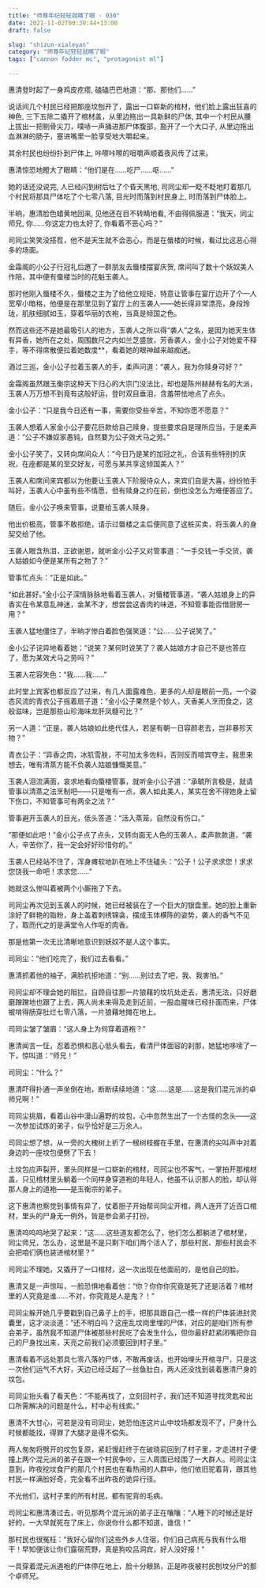 ```yaml
---
title: "师尊年纪轻轻就瞎了眼 - 030"
date: 2021-11-02T00:30:44+13:00
draft: false

slug: "shizun-xialeyan"
category: "师尊年纪轻轻就瞎了眼"
tags: ["cannon fodder mc", "protagonist ml"]

---
```


惠清登时起了一身鸡皮疙瘩, 磕磕巴巴地道：“那、那他们……”

说话间几个村民已经把那座坟刨开了，露出一口崭新的棺材，他们脸上露出狂喜的神色, 三下五除二撬开了棺材盖，从里边拖出一具新鲜的尸体, 其中一个村民从腰上拔出一把剔骨尖刀，噗哧一声捅进那尸体腹部，豁开了一个大口子, 从里边拖出血淋淋的肠子，塞进嘴里一脸享受地大嚼起来。

其余村民也纷纷扑到尸体上, 咔嚓咔嚓的咀嚼声顺着夜风传了过来。

惠清惊恐地瞪大了眼睛：“他们是在……吃尸……呕……”

她的话还没说完, 人已经闪到树后吐了个昏天黑地, 司同尘却一眨不眨地盯着那几个村民将那具尸体吃了个七零八落, 目光时而落到村民身上, 时而落到尸体脸上。

半晌，惠清脸色蜡黄地回来, 见他还在目不转睛地看, 不由得佩服道：“我天，同尘师兄, 你……你这定力也太好了, 你看着不恶心吗？”

司同尘笑笑没搭茬，他不是天生就不会恶心，而是在蜃楼的时候，看过比这恶心得多的场面。

金霜阁的小公子行冠礼后邀了一群朋友去蜃楼摆宴庆贺, 席间叫了数十个妖奴美人作陪，其中便有蜃楼当时的花魁玉袭人。

那时他刚入蜃楼不久，蜃楼之主为了给他立规矩，特意让管事在宴厅边开了个一人宽窄小暗格，他便是在那里见到了宴厅上的玉袭人——她长得非常漂亮，身段玲珑，肌肤细腻如玉，穿着华丽的衣袍，当真是倾国之色。

然而这些还不是她最吸引人的地方，玉袭人之所以得“袭人”之名，是因为她天生体有异香，她所在之处，周围数尺之内如兰芝盛放，芳香袭人，金小公子对她爱不释手，等不得席散便拉着她数度**，看着她的眼神越来越痴迷。

酒过三巡，金小公子拉着玉袭人的手，柔声问道：“袭人，我为你赎身可好？”

金霜阁虽然跟玉衡宗这种天下归心的大宗门没法比，却也是陈州赫赫有名的大派，玉袭人万万想不到竟有这般好运，登时双目垂泪，含羞带怯地点了点头。

金小公子：“只是我今日还有一事，需要你受些辛苦，不知你愿不愿意？”

玉袭人想着人家金小公子要花巨款给自己赎身，提些要求自是理所应当，于是柔声道：“公子不嫌奴家愚钝，自然要为公子效犬马之劳。”

金小公子笑了，又转向席间众人：“今日乃是某的加冠之礼，合该有些特别的庆祝，在座都是某的至交好友，可愿与某共享这倾国美人？”

玉袭人和席间来宾都以为他要让玉袭人下阶服侍众人，来宾们自是大喜，纷纷拍手叫好，玉袭人心中虽有些不情愿，但有赎身之约在前，倒也没怎么为难便答应了。

随后，金小公子唤来管事，说要给玉袭人赎身。

他出价极高，管事不敢拒绝，请示过蜃楼之主后便同意了这桩买卖，将玉袭人的身契交给了他。

玉袭人眼含热泪，正欲谢恩，就听金小公子又对管事道：“一手交钱一手交货，袭人姑娘如今便是某所有之物了？”

管事忙点头：“正是如此。”

“如此甚好。”金小公子深情脉脉地看着玉袭人，对蜃楼管事道，“袭人姑娘身上的异香实在令某意乱神迷，金某不才，想尝尝这香肉的味道，不知管事能否借厨房一用？”

玉袭人猛地僵住了，半晌才惨白着脸色强笑道：“公……公子说笑了。”

金小公子诧异地看着她：“说笑？某何时说笑了？袭人姑娘方才自己不是也答应了，愿为某效犬马之劳吗？”

玉袭人花容失色：“我……我……”

此时堂上宾客也都反应了过来，有几人面露难色，更多的人却是眼前一亮，一个姿态风流的青衣公子摇着扇子道：“金小公子果然是个妙人，天香美人烹而食之，这般滋味，岂是那些山珍海味龙肝凤髓可比？”

另一人道：“正是，袭人姑娘如此绝代佳人，若是有朝一日容颜老去，岂非暴殄天物？”

青衣公子：“异香之肉，冰肌雪肤，不可加太多佐料，否则反而喧宾夺主，我思来想去，唯有清蒸方能不负袭人姑娘慷慨美意。”

玉袭人泪流满面，哀求地看向蜃楼管事，就听金小公子道：“承毓所言极是，就请管事以清蒸之法烹制吧——只是唯有一点，袭人如此美人，某实在舍不得她身上留下伤口，不知管事可有两全之法？”

管事避开玉袭人的目光，低头答道：“活入蒸笼，自然没有伤口。”

“那便如此吧！”金小公子点了点头，又转向面无人色的玉袭人，柔声款款道，“袭人，辛苦你了，我一定会好好珍惜你的。”

玉袭人已经站不住了，浑身瘫软地趴在地上不住磕头：“公子！公子求求您！求求您饶我一命吧！求求您……”

她就这么惨叫着被两个小厮拖了下去。

司同尘再次见到玉袭人的时候，她已经被装在了一个巨大的银盘里。她的脸上重新涂好了鲜艳的脂粉，身上盖着刺绣锦衾，摆成玉体横陈的姿势，袭人的香气不见了，取而代之的是满堂令人作呕的肉香。

那是他第一次无比清晰地意识到妖奴不是人这个事实。

司同尘：“他们吃完了，我们过去看看。”

惠清抓着他的袖子，满脸抗拒地道：“别……别过去了吧，我、我害怕。”

司同尘却不理会她的阻拦，自顾自往那一片狼藉的坟坑处走去，惠清无法，只好磨磨蹭蹭地也跟了上去，两人尚未来得及走到近前，一股血腥味已经扑面而来，尸体被啃得肠穿肚烂七零八落，一片狼藉地摊在地上。

司同尘皱了皱眉：“这人身上为何穿着道袍？”

惠清闻言一怔，忍着恐惧和恶心低头看去，看清尸体面容的刹那，她猛地哆嗦了一下，惊叫道：“师兄！”

司同尘：“什么？”

惠清吓得扑通一声坐倒在地，断断续续地道：“这……这是……这是我们混元派的卓师兄啊！”

司同尘挑眉，看着山谷中漫山遍野的坟包，心中忽然生出了一个古怪的念头——这一次参加试炼的弟子，似乎恰好是三万余人。

司同尘想了想，从一旁的大槐树上折了一根树枝握在手里，在惠清的尖叫声中对着身边的一座坟包便劈了下去！

土坟包应声裂开，里头同样是一口崭新的棺材，司同尘也不客气，一掌拍开那棺材盖，只见棺材里头躺着一个同样身穿道袍的年轻人，他虽不认识那人的脸，却认得那人身上的道袍——是玉衡宗的弟子。

这下惠清也察觉到事情有异了，仗着胆子开始帮司同尘开棺，两人连开了近百口棺材，里头的尸身无一例外，皆是参会弟子打扮。

惠清呜呜呜地哭了起来：“这……这些道友都怎么了，他们怎么都躺进了棺材里，同尘师兄，怎么办，这里是不是只剩下咱们两个活人了，那些村民、那些村民会不会把咱们俩也装进棺材里？”

司同尘不理她，又撬开了一口棺材，这一次出现在他面前的，是他自己的脸。

惠清又是一声惊叫，一脸恐惧地看着他：“你？你你你究竟是死了还是活着？棺材里的人究竟是谁……不对，你究竟是人是鬼？！”

司同尘躲开她几乎要戳到自己鼻子上的手，把那具跟自己一模一样的尸体装进封灵囊里，这才淡淡道：“还不明白吗？这座乱坟岗里埋的尸体，对应的是咱们所有参会弟子，虽然我不知道尸体被那些村民吃了会发生什么，但你最好赶紧闭嘴把你自己的尸身找出来，天亮之前我们必须要回到村子里。”

惠清看着不远处那具七零八落的尸体，不敢再废话，也开始埋头开棺寻尸，只是这一次他们运气不大好，天边已经泛起了一丝鱼肚白，两人还没找到装着惠清尸身的坟包。

司同尘抬头看了看天色：“不能再找了，立刻回村子，我们还不知道寻找灵匙和出口所需解决的问题是什么，村中必有线索。”

惠清不大甘心，可若是没有司同尘，她恐怕连这片山中坟场都发现不了，尸身什么时候都能找，得罪了大腿才是得不偿失。

两人匆匆将劈开的坟包复原，紧赶慢赶终于在破晓前回到了村子里，才走进村子便撞上两个混元派的弟子在跟一个村民争吵，三人周围已经围了一大群人。司同尘注意到，昨夜挖坟食尸的那几个村民也在看热闹的人群中，他们依旧驼着背，跟其他村民一样满脸好奇，完全看不出昨夜的诡异行径。

不光他们，这村子里的所有村民，都有驼背的毛病。

司同尘和惠清凑过去，听见那两个混元派的弟子正在嚷嚷：“人睡下的时候还是好好的，一大早就死在了床上，你说你什么都不知道，谁信！”

那村民也很冤枉：“我好心留你们这些外乡人住宿，你们自己病死与我有什么相干！早知便该让你们露宿荒野，真是狗咬吕洞宾，好人没好报！”

一具穿着混元派道袍的尸体停在地上，脸十分眼熟，正是昨夜被村民刨坟分尸的那个卓师兄。
